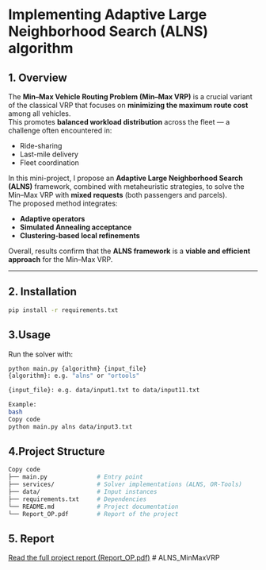 # Implementing Adaptive Large Neighborhood Search (ALNS) algorithm

## 1. Overview
The **Min–Max Vehicle Routing Problem (Min–Max VRP)** is a crucial variant of the classical VRP that focuses on **minimizing the maximum route cost** among all vehicles.  
This promotes **balanced workload distribution** across the fleet — a challenge often encountered in:
- Ride-sharing  
- Last-mile delivery  
- Fleet coordination  

In this mini-project, I propose an **Adaptive Large Neighborhood Search (ALNS)** framework, combined with metaheuristic strategies, to solve the Min–Max VRP with **mixed requests** (both passengers and parcels).  
The proposed method integrates:
- **Adaptive operators**   
- **Simulated Annealing acceptance**  
- **Clustering-based local refinements**  

Overall, results confirm that the **ALNS framework** is a **viable and efficient approach** for the Min–Max VRP.  

---

## 2. Installation
```bash
pip install -r requirements.txt
```

## 3.Usage
Run the solver with:

```bash
python main.py {algorithm} {input_file}
{algorithm}: e.g. "alns" or "ortools"

{input_file}: e.g. data/input1.txt to data/input11.txt

Example:
bash
Copy code
python main.py alns data/input3.txt
```

## 4.Project Structure
```bash
Copy code
├── main.py              # Entry point
├── services/            # Solver implementations (ALNS, OR-Tools)
├── data/                # Input instances
├── requirements.txt     # Dependencies
└── README.md            # Project documentation
└── Report_OP.pdf        # Report of the project
```
## 5. Report

[Read the full project report (Report_OP.pdf)](Report_OP.pdf)
#   A L N S _ M i n M a x V R P  
 